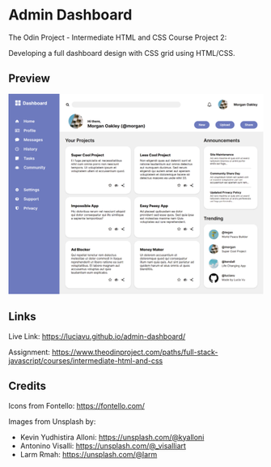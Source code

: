 # Admin Dashboard
The Odin Project - Intermediate HTML and CSS Course Project 2:

Developing a full dashboard design with CSS grid using HTML/CSS.

## Preview
![alt text](img/preview.png)
## Links
Live Link: https://luciavu.github.io/admin-dashboard/

Assignment: https://www.theodinproject.com/paths/full-stack-javascript/courses/intermediate-html-and-css
## Credits
Icons from Fontello: https://fontello.com/

Images from Unsplash by:

- Kevin Yudhistira Alloni: https://unsplash.com/@kyalloni
- Antonino Visalli: https://unsplash.com/@_visalliart
- Larm Rmah: https://unsplash.com/@larm 

